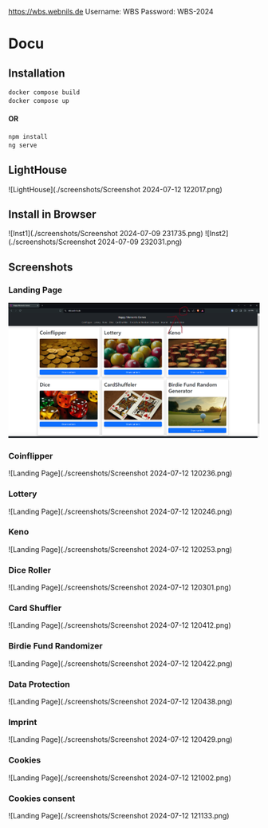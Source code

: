 https://wbs.webnils.de
Username: WBS
Password: WBS-2024

# Docu

## Installation

```bash
docker compose build
docker compose up
```
#### OR

```bash
npm install
ng serve
```

## LightHouse
![LightHouse](./screenshots/Screenshot 2024-07-12 122017.png)

## Install in Browser
![Inst1](./screenshots/Screenshot 2024-07-09 231735.png)
![Inst2](./screenshots/Screenshot 2024-07-09 232031.png)


## Screenshots

### Landing Page
![https://github.com/nilspolek/Coinflipper/screenshots/Screenshot 2024-07-12 120230.png?raw=true](https://github.com/nilspolek/Coinflipper/blob/master/screenshots/Screenshot%202024-07-09%20231735.png?raw=true)
### Coinflipper
![Landing Page](./screenshots/Screenshot 2024-07-12 120236.png)
### Lottery
![Landing Page](./screenshots/Screenshot 2024-07-12 120246.png)
### Keno
![Landing Page](./screenshots/Screenshot 2024-07-12 120253.png)
### Dice Roller
![Landing Page](./screenshots/Screenshot 2024-07-12 120301.png)
### Card Shuffler
![Landing Page](./screenshots/Screenshot 2024-07-12 120412.png)
### Birdie Fund Randomizer
![Landing Page](./screenshots/Screenshot 2024-07-12 120422.png)
### Data Protection
![Landing Page](./screenshots/Screenshot 2024-07-12 120438.png)
### Imprint
![Landing Page](./screenshots/Screenshot 2024-07-12 120429.png)
### Cookies
![Landing Page](./screenshots/Screenshot 2024-07-12 121002.png)
### Cookies consent
![Landing Page](./screenshots/Screenshot 2024-07-12 121133.png)

